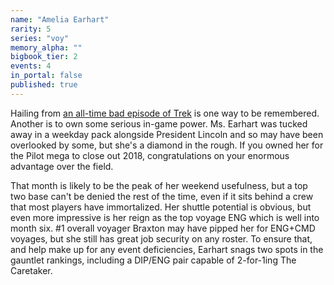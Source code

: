 ```yaml
---
name: "Amelia Earhart"
rarity: 5
series: "voy"
memory_alpha: ""
bigbook_tier: 2
events: 4
in_portal: false
published: true
---
```


Hailing from [an all-time bad episode of Trek](https://www.youtube.com/watch?v=9m83yPrgzv4) is one way to be remembered. Another is to own some serious in-game power. Ms. Earhart was tucked away in a weekday pack alongside President Lincoln and so may have been overlooked by some, but she's a diamond in the rough. If you owned her for the Pilot mega to close out 2018, congratulations on your enormous advantage over the field.

That month is likely to be the peak of her weekend usefulness, but a top two base can't be denied the rest of the time, even if it sits behind a crew that most players have immortalized. Her shuttle potential is obvious, but even more impressive is her reign as the top voyage ENG which is well into month six. #1 overall voyager Braxton may have pipped her for ENG+CMD voyages, but she still has great job security on any roster. To ensure that, and help make up for any event deficiencies, Earhart snags two spots in the gauntlet rankings, including a DIP/ENG pair capable of 2-for-1ing The Caretaker.
